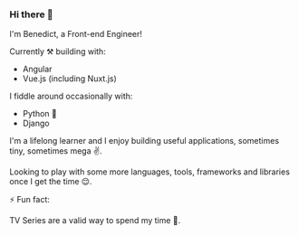 ### Hi there 👋

I'm Benedict, a Front-end Engineer!

Currently ⚒ building with:
- Angular
- Vue.js (including Nuxt.js)

I fiddle around occasionally with:
- Python 🐍 
- Django

I'm a lifelong learner and I enjoy building useful applications, sometimes tiny, sometimes mega ✌️.

Looking to play with some more languages, tools, frameworks and libraries once I get the time 😌.

⚡ Fun fact: 

TV Series are a valid way to spend my time 🤌.
